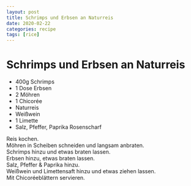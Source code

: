 ```yaml
---
layout: post
title: Schrimps und Erbsen an Naturreis
date: 2020-02-22
categories: recipe
tags: [rice]
---
```

# Schrimps und Erbsen an Naturreis

- 400g Schrimps
- 1 Dose Erbsen
- 2 Möhren
- 1 Chicorée
- Naturreis
- Weißwein
- 1 Limette
- Salz, Pfeffer, Paprika Rosenscharf

Reis kochen.  
Möhren in Scheiben schneiden und langsam anbraten.  
Schrimps hinzu und etwas braten lassen.  
Erbsen hinzu, etwas braten lassen.  
Salz, Pfeffer & Paprika hinzu.  
Weißwein und Limettensaft hinzu und etwas ziehen lassen.  
Mit Chicoréeblättern servieren.  
